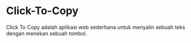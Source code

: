 # Click-To-Copy
Click To Copy adalah aplikasi web sederhana untuk menyalin sebuah teks dengan menekan sebuah tombol.
